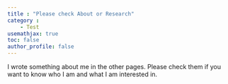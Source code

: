 ```yaml
---
title : "Please check About or Research"
category :
    - Test
usemathjax: true
toc: false
author_profile: false
---
```


I wrote something about me in the other pages.
Please check them if you want to know who I am and what I am interested in.